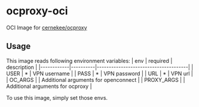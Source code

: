 # ocproxy-oci

OCI Image for [cernekee/ocproxy](https://github.com/cernekee/ocproxy)

## Usage
This image reads following environment variables:
| env        | required | description                          |
|------------|----------|--------------------------------------|
| USER       | \*       | VPN username                         |
| PASS       | \*       | VPN password                         |
| URL        | \*       | VPN url                              |
| OC_ARGS    |          | Additional arguments for openconnect |
| PROXY_ARGS |          | Additional arguments for ocproxy     |

To use this image, simply set those envs.
